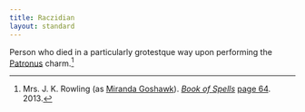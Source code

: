 ```yaml
---
title: Raczidian
layout: standard
---
```


Person who died in a particularly grotestque way upon performing the [Patronus] charm.[^241222-1]

[Patronus]: /Harrypedia/magic/spells/patronus/

[^241222-1]:
    Mrs. J. K. Rowling (as [Miranda Goshawk]).
    _[Book of Spells]_ [page 64](https://archive.org/details/0_20211019/page/64/mode/2up). 2013.

[Miranda Goshawk]: /Harrypedia/people/Goshawk/Miranda/
[Book of Spells]: https://archive.org/details/0_20211019/
